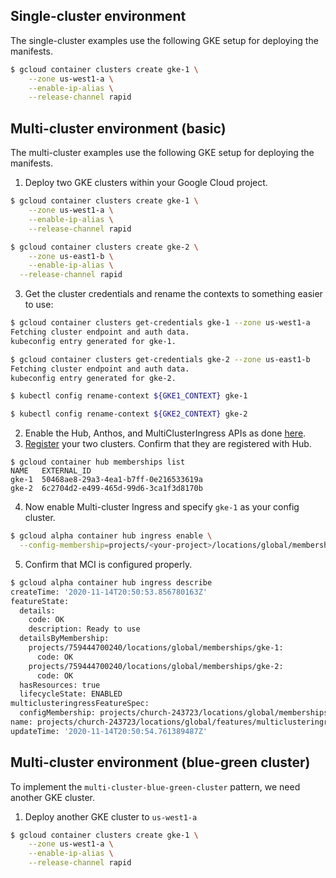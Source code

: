 ## Single-cluster environment

The single-cluster examples use the following GKE setup for deploying the manifests.

```bash
$ gcloud container clusters create gke-1 \
	--zone us-west1-a \
	--enable-ip-alias \
  	--release-channel rapid 
```


## Multi-cluster environment (basic)

The multi-cluster examples use the following GKE setup for deploying the manifests.

1. Deploy two GKE clusters within your Google Cloud project.

```bash
$ gcloud container clusters create gke-1 \
	--zone us-west1-a \
	--enable-ip-alias \
 	--release-channel rapid 

$ gcloud container clusters create gke-2 \
	--zone us-east1-b \
	--enable-ip-alias \
  --release-channel rapid 
```

3. Get the cluster credentials and rename the contexts to something easier to use:

```bash
$ gcloud container clusters get-credentials gke-1 --zone us-west1-a
Fetching cluster endpoint and auth data.
kubeconfig entry generated for gke-1.

$ gcloud container clusters get-credentials gke-2 --zone us-east1-b
Fetching cluster endpoint and auth data.
kubeconfig entry generated for gke-2.

$ kubectl config rename-context ${GKE1_CONTEXT} gke-1

$ kubectl config rename-context ${GKE2_CONTEXT} gke-2
```

2. Enable the Hub, Anthos, and MultiClusterIngress APIs as done [here](https://cloud.google.com/kubernetes-engine/docs/how-to/ingress-for-anthos-setup#before_you_begin).
3. [Register](https://cloud.google.com/kubernetes-engine/docs/how-to/ingress-for-anthos-setup#registering_your_clusters) your two clusters. Confirm that they are registered with Hub.

```
$ gcloud container hub memberships list
NAME   EXTERNAL_ID
gke-1  50468ae8-29a3-4ea1-b7ff-0e216533619a
gke-2  6c2704d2-e499-465d-99d6-3ca1f3d8170b
```

4. Now enable Multi-cluster Ingress and specify `gke-1` as your config cluster.

```bash
$ gcloud alpha container hub ingress enable \
  --config-membership=projects/<your-project>/locations/global/memberships/gke-1
```

5. Confirm that MCI is configured properly.

```bash
$ gcloud alpha container hub ingress describe
createTime: '2020-11-14T20:50:53.856780163Z'
featureState:
  details:
    code: OK
    description: Ready to use
  detailsByMembership:
    projects/759444700240/locations/global/memberships/gke-1:
      code: OK
    projects/759444700240/locations/global/memberships/gke-2:
      code: OK
  hasResources: true
  lifecycleState: ENABLED
multiclusteringressFeatureSpec:
  configMembership: projects/church-243723/locations/global/memberships/gke-1
name: projects/church-243723/locations/global/features/multiclusteringress
updateTime: '2020-11-14T20:50:54.761389487Z'
```

## Multi-cluster environment (blue-green cluster)

To implement the `multi-cluster-blue-green-cluster` pattern, we need another GKE cluster. 

1. Deploy another GKE cluster to `us-west1-a`

```bash
$ gcloud container clusters create gke-1 \
	--zone us-west1-a \
	--enable-ip-alias \
 	--release-channel rapid 
```